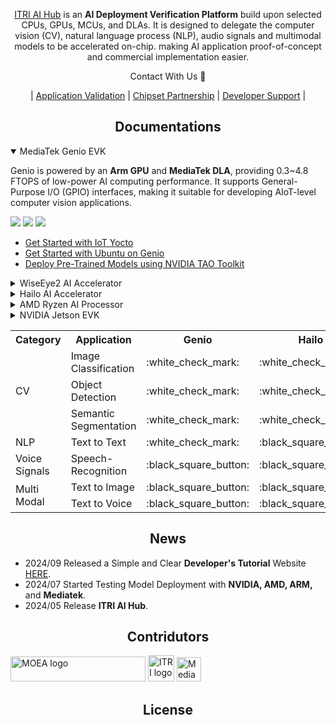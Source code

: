 <div align="center">
  
  [ITRI AI Hub](https://e-aihub.dev/) is an **AI Deployment Verification Platform** build upon selected CPUs, GPUs, MCUs, and DLAs. It is designed to delegate the computer vision (CV), natural language process (NLP), audio signals and multimodal models to be accelerated on-chip. making AI application proof-of-concept and commercial implementation easier.

Contact With Us :wave:

| [Application Validation](mailto:sylvia.chan@itri.org.tw) | [Chipset Partnership](mailto:Markv.chen1996@itri.org.tw) | [Developer Support](mailto:Markv.chen1996@itri.org.tw) |

</div>

## <div align="center">Documentations</div>

<details open>
<summary>MediaTek Genio EVK</summary>

Genio is powered by an **Arm GPU** and **MediaTek DLA**, providing 0.3~4.8 FTOPS of low-power AI computing performance. It supports General-Purpose I/O (GPIO) interfaces, making it suitable for developing AIoT-level computer vision applications.

![](https://img.shields.io/badge/OS-Ubuntu_|_Yocto-orange) ![](https://img.shields.io/badge/NeuronPilot-v6-blue) ![](https://img.shields.io/badge/Python-3.7-green)
  * [Get Started with IoT Yocto](https://mediatek.gitlab.io/aiot/doc/aiot-dev-guide/master/sw/yocto/get-started.html)
  * [Get Started with Ubuntu on Genio](https://mediatek.gitlab.io/genio/doc/ubuntu/get-started.html)
  * [Deploy Pre-Trained Models using NVIDIA TAO Toolkit](https://mediatek.gitlab.io/genio/doc/tao/index.html)

</details>

<details>
<summary>WiseEye2 AI Accelerator</summary>
</details>

<details>
<summary>Hailo AI Accelerator</summary>

Hailo offers 26~40 TOPs expansion cards designed for computer vision. This includes an **Evaluation Board** for compiling and **mPCIe/M.2 boards** for accelerating. **(*registration is required to access the documents)**

![](https://img.shields.io/badge/Data_Compiler-3.27.0-blue) ![](https://img.shields.io/badge/PyHailoRT-4.17-blue) ![](https://img.shields.io/badge/Python-3.8-green)
  * [Install Dataflow Compiler with Evaluation Board](https://hailo.ai/developer-zone/documentation/dataflow-compiler-v3-27-0/?sp_referrer=install/install.html)
  * [Install HailoRT(PCIe Driver) and pyHailoRT with mPCIe or M.2 board](https://hailo.ai/developer-zone/documentation/hailort-v4-17-0/?sp_referrer=install/install.html#ubuntu-installer-requirements)
</details>

<details>
<summary>AMD Ryzen AI Processor</summary>

AMD Ryzen AI processors are SoCs specifically designed for AI PCs, integrating the most powerful **Zen CPU** and **RDNA GPU**, capable of delivering up to 50 TOPs of AI performance.

![](https://img.shields.io/badge/OS-Windows-orange) ![](https://img.shields.io/badge/Quark_Quantizer-latest-blue) ![](https://img.shields.io/badge/Vitis_AI_EP-latest-blue) ![](https://img.shields.io/badge/Python->3.6-green)
  * [Development Flow Overview](https://ryzenai.docs.amd.com/en/latest/index.html)
  * [Examples, Demos, Tutorials for Ryzen AI Software](https://ryzenai.docs.amd.com/en/latest/examples.html)
  * [AMD Quark Quantizer for Efficient AI Model Deployment](https://www.amd.com/en/developer/resources/technical-articles/amd-quark-quantizer-for-efficient-ai-model-deployment.html)

</details>

<details>
<summary>NVIDIA Jetson EVK</summary>
  
Jetson Orin is a cutting-edge SoC tailored for edge AI applications, featuring an **Arm CPU** and the most powerful **Ampere GPUs**. It delivers impressive AI performance ranging from 67~275 TOPS.

![](https://img.shields.io/badge/OS-Ubuntu_|_JetPack-orange) ![](https://img.shields.io/badge/TensorRT-latest-blue) ![](https://img.shields.io/badge/Python->3.6-green)

</details>

<table>
    <tr>
        <th>Category</th><th>Application</th><th>Genio<br><th>Hailo</th><th>Ryzen</th><th>Jetson</th>
    </tr>
    <tr>
        <td rowspan=3>CV</td>
        <td>Image Classification</td>
        <td>
          :white_check_mark:
        </td>
        <td>
          :white_check_mark:
        </td>
        <td>
          :white_check_mark:
        </td>
        <td>
          :white_check_mark:
        </td>
    </tr>
    <tr>
        <td>Object Detection</td>
        <td>
          :white_check_mark:
        </td>
        <td>
          :white_check_mark:
        </td>
        <td>
          :white_check_mark:
        </td>
        <td>
          :white_check_mark:
        </td>
    </tr>
    <tr>
        <td>Semantic Segmentation</td>
        <td>
          :white_check_mark:
        </td>
        <td>
          :white_check_mark:
        </td>
        <td>
          :white_check_mark:
        </td>
        <td>
          :white_check_mark:
        </td>
    </tr>
    <tr>
        <td rowspan=1>NLP</td>
        <td>Text to Text</td>
        <td>
          :white_check_mark:
        </td>
        <td>
          :black_square_button:
        </td>
        <td>
          :white_check_mark:
        </td>
        <td>
          :white_check_mark:
        </td>
    </tr>
    <tr>
        <td rowspan=1>Voice Signals</td>
        <td>Speech-Recognition</td>
        <td>
          :black_square_button:
        </td>
        <td>
          :black_square_button:
        </td>
        <td>
          :white_check_mark:
        </td>
        <td>
          :white_check_mark:
        </td>
    </tr>
    <tr>
        <td rowspan=2>Multi Modal</td>
        <td>Text to Image</td>
        <td>
          :black_square_button:
        </td>
        <td>
          :black_square_button:
        </td>
        <td>
          :white_check_mark:
        </td>
        <td>
          :white_check_mark:
        </td>
    </tr>
        <tr>
        <td>Text to Voice</td>
        <td>
          :black_square_button:
        </td>
        <td>
          :black_square_button:
        </td>
        <td>
          :white_check_mark:
        </td>
        <td>
          :white_check_mark:
        </td>
    </tr>
</table>

## <div align="center">News</div>

* 2024/09 Released a Simple and Clear **Developer's Tutorial** Website [HERE](https://r300-ai.github.io/ITRI-AI-Hub/).
* 2024/07 Started Testing Model Deployment with **NVIDIA, AMD, ARM,** and **Mediatek**.
* 2024/05 Release **ITRI AI Hub**.
  
## <div align="center">Contridutors</div>

<a href="https://www.moea.gov.tw/Mns/populace/home/Home.aspx" target="AI晶片異質整合模組前瞻製造平台計畫"><img src="https://github.com/R300-AI/ITRI-AI-Hub/blob/main/docs/assets/images/logo/moea_logo.png" alt="MOEA logo" height="40" width="216"></a>
<a href="https://www.itri.org.tw/index.aspx" target="工業技術研究院"><img src="https://github.com/R300-AI/ITRI-AI-Hub/blob/main/docs/assets/images/logo/itri_EL_A.jpg" alt="ITRI logo" height="42"></a>
<a href="https://www-stage.mediatek.com/zh-tw/" target="聯發科技"><img src="https://github.com/R300-AI/ITRI-AI-Hub/blob/main/docs/assets/images/logo/mediatek_logo.png" alt="MediaTek logo" height="39"></a>

## <div align="center">License</div>

